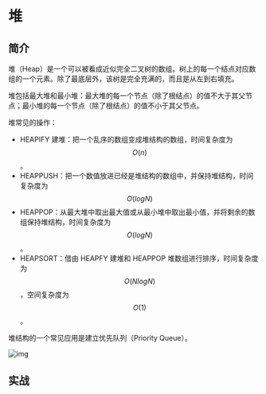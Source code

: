 # 堆

## 简介

堆（Heap）是一个可以被看成近似完全二叉树的数组。树上的每一个结点对应数组的一个元素。除了最底层外，该树是完全充满的，而且是从左到右填充。

堆包括最大堆和最小堆：最大堆的每一个节点（除了根结点）的值不大于其父节点；最小堆的每一个节点（除了根结点）的值不小于其父节点。

堆常见的操作：

- HEAPIFY 建堆：把一个乱序的数组变成堆结构的数组，时间复杂度为 $$O(n)$$。
- HEAPPUSH：把一个数值放进已经是堆结构的数组中，并保持堆结构，时间复杂度为 $$O(log N)$$
- HEAPPOP：从最大堆中取出最大值或从最小堆中取出最小值，并将剩余的数组保持堆结构，时间复杂度为 $$O(log N)$$。
- HEAPSORT：借由 HEAPFY 建堆和 HEAPPOP 堆数组进行排序，时间复杂度为$$ O(N log N)$$，空间复杂度为 $$O(1)$$。

堆结构的一个常见应用是建立优先队列（Priority Queue）。

![img](https://raw.githubusercontent.com/dunwu/images/dev/cs/data-structure/heap/heap.png)

## 实战
